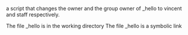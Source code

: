 a script that changes the owner and the group owner of _hello to vincent and staff respectively.

The file _hello is in the working directory
The file _hello is a symbolic link
